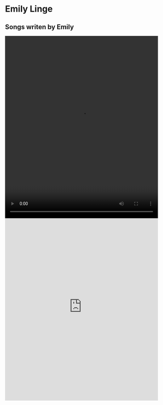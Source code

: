 # Emily Linge

## Songs writen by Emily

<video width="100%" height="600" controls>
    <source src="time goes by - emily linge.mp4" type="video/mp4">
    Your browser does not support the video tag
</video>

<style>
    .iframe-container{
        position: relative;
        width: 100%;
        padding-bottom: 56.25%; 
        height: 0;
    }
    .iframe-container iframe{
        position: absolute;
        top:0;
        left: 0;
        width: 100%;
        height: 100%;
    }
</style>
<iframe src="https://www.youtube-nocookie.com/embed/l99TyLsZKfk" width="100%" height="600" frameborder="0"></iframe>